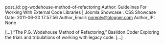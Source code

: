 post_id: pg-wodehouse-method-of-refactoring
Author: Guidelines For Working With External Code Libraries | Joomla Showcase : CSS Showcase
Date: 2011-06-20 17:57:56
Author_Email: noreply@blogger.com
Author_IP: None

[...] “The P.G. Wodehouse Method of Refactoring,” Basildon Coder Exploring the trials and tribulations of working with legacy code. [...]
